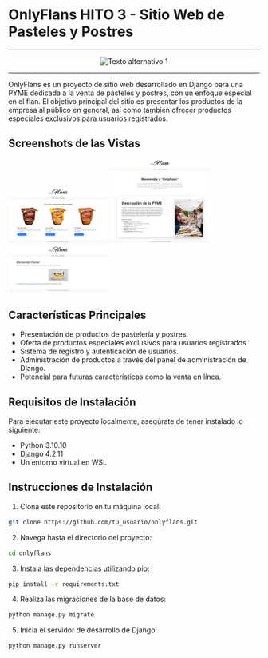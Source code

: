 # OnlyFlans HITO 3 - Sitio Web de Pasteles y Postres
------
<div style="text-align:center">
    <img src="https://doc-images-adl.s3.sa-east-1.amazonaws.com/verde+en+fondo+blanco.png" alt="Texto alternativo 1" width="200" style="display:inline">
</div>

------
OnlyFlans es un proyecto de sitio web desarrollado en Django para una PYME dedicada a la venta de pasteles y postres, con un enfoque especial en el flan. El objetivo principal del sitio es presentar los productos de la empresa al público en general, así como también ofrecer productos especiales exclusivos para usuarios registrados.

## Screenshots de las Vistas
<div>
    <img src="https://github.com/elvis-codev/OnlyFlans_Hito2/blob/main/Screenshots/captura_inicio.png" width="200" />
    <img src="https://github.com/elvis-codev/OnlyFlans_Hito2/blob/main/Screenshots/captura_acerca.png" width="200" />
    <img src="https://github.com/elvis-codev/OnlyFlans_Hito2/blob/main/Screenshots/captura_bienvenido.png" width="200" />
</div>

## Características Principales

- Presentación de productos de pastelería y postres.
- Oferta de productos especiales exclusivos para usuarios registrados.
- Sistema de registro y autenticación de usuarios.
- Administración de productos a través del panel de administración de Django.
- Potencial para futuras características como la venta en línea.

## Requisitos de Instalación

Para ejecutar este proyecto localmente, asegúrate de tener instalado lo siguiente:

- Python 3.10.10
- Django 4.2.11
- Un entorno virtual en WSL

## Instrucciones de Instalación

1. Clona este repositorio en tu máquina local:
```bash
git clone https://github.com/tu_usuario/onlyflans.git
```

2. Navega hasta el directorio del proyecto:
```bash
cd onlyflans
```

3. Instala las dependencias utilizando pip:
```bash
pip install -r requirements.txt
```

4. Realiza las migraciones de la base de datos:
```bash
python manage.py migrate
```

5. Inicia el servidor de desarrollo de Django:
```bash
python manage.py runserver
```

